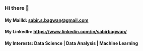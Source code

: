 ### Hi there 👋

#### My MailId: sabir.s.bagwan@gmail.com
#### My LinkedIn: https://www.linkedin.com/in/sabirbagwan/
#### My Interests: Data Science | Data Analysis | Machine Learning
<!--
**sabirbagwan/sabirbagwan** is a ✨ _special_ ✨ repository because its `README.md` (this file) appears on your GitHub profile.

Here are some ideas to get you started:

- 🔭 I’m currently working on ...

- 🌱 I’m currently learning ...
- 👯 I’m looking to collaborate on ...
- 🤔 I’m looking for help with ...
- 💬 Ask me about ...
- 📫 How to reach me: ...
- 😄 Pronouns: ...
- ⚡ Fun fact: ...
-->

